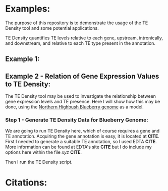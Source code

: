 # Examples:
The purpose of this repository is to demonstrate the usage of the TE Density tool and some potential applications.

TE Density quantifies TE levels relative to each gene, upstream, intronically, and downstream, and relative to each TE type present in the annotation.

## Example 1:

## Example 2 - Relation of Gene Expression Values to TE Density:
The TE Density tool may be used to investigate the relationship between gene expression levels and TE presence. Here I will show how this may be done, using the [Northern Highbush Blueberry genome](https://academic.oup.com/gigascience/article/8/3/giz012/5304886#132456592) as a model.

### Step 1 - Generate TE Density Data for Blueberry Genome:
We are going to run TE Density here, which of course requires a gene and TE annotation. Acquiring the gene annotation is easy, it is located at **CITE**. First I needed to generate a suitable TE annotation, so I used EDTA **CITE**. More information can be found at EDTA's site **CITE** but I do include my options here within the file *xyz* **CITE**.

Then I run the TE Density script.




# Citations:


